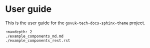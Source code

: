 # User guide

This is the user guide for the `govuk-tech-docs-sphinx-theme` project.

```{toctree}
:maxdepth: 2
./example_components_md.md
./example_components_rest.rst
```
